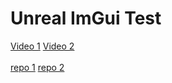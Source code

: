 # Unreal ImGui Test
[Video 1](https://www.youtube.com/watch?v=qyO38jX5RU8)
[Video 2](https://www.youtube.com/watch?v=oS1vLHA3_jw)
<br><br>
[repo 1](https://github.com/IDI-Systems/UnrealImGui)
[repo 2](https://github.com/focusright/UnrealImGui)